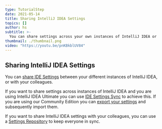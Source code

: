 ```yaml
---
type: TutorialStep
date: 2021-05-14
title: Sharing IntelliJ IDEA Settings
topics: []
author: hs
subtitle: >-
  You can share settings across your own instances of IntelliJ IDEA or with your colleagues.
thumbnail: ./thumbnail.png
video: "https://youtu.be/pnKBkblUV84"
---
```


## Sharing IntelliJ IDEA Settings

You can [share IDE Settings](https://www.jetbrains.com/help/idea/sharing-your-ide-settings.html) between your different instances of IntelliJ IDEA, or with your colleagues.

If you want to share settings across instances of IntelliJ IDEA and you are using IntelliJ IDEA Ultimate you can use [IDE Settings Sync](https://www.jetbrains.com/help/idea/sharing-your-ide-settings.html#IDE_settings_sync) to achieve this. If you are using our Community Edition you can [export your settings](https://www.jetbrains.com/help/idea/sharing-your-ide-settings.html#import-export-settings) and subsequently import them.

If you want to share IntelliJ IDEA settings with your colleagues, you can use a [Settings Repository](https://www.jetbrains.com/help/idea/sharing-your-ide-settings.html#settings-repository) to keep everyone in sync.
